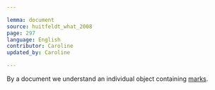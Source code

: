 ```yaml
---

lemma: document
source: huitfeldt_what_2008
page: 297
language: English
contributor: Caroline
updated_by: Caroline

---
```


By a document we understand an individual object containing [marks](token.html).
